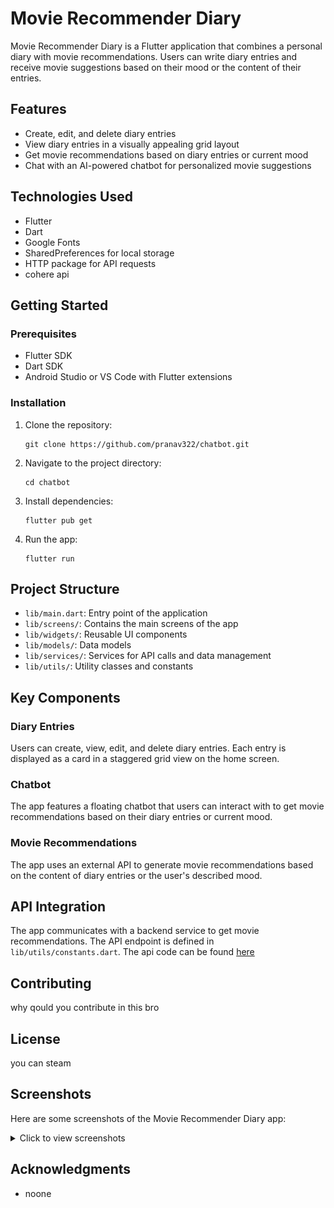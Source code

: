 # Movie Recommender Diary

Movie Recommender Diary is a Flutter application that combines a personal diary with movie recommendations. Users can write diary entries and receive movie suggestions based on their mood or the content of their entries.

## Features

- Create, edit, and delete diary entries
- View diary entries in a visually appealing grid layout
- Get movie recommendations based on diary entries or current mood
- Chat with an AI-powered chatbot for personalized movie suggestions

## Technologies Used

- Flutter
- Dart
- Google Fonts
- SharedPreferences for local storage
- HTTP package for API requests
- cohere api

## Getting Started

### Prerequisites

- Flutter SDK
- Dart SDK
- Android Studio or VS Code with Flutter extensions

### Installation

1. Clone the repository:
   ```
   git clone https://github.com/pranav322/chatbot.git
   ```

2. Navigate to the project directory:
   ```
   cd chatbot
   ```

3. Install dependencies:
   ```
   flutter pub get
   ```

4. Run the app:
   ```
   flutter run
   ```

## Project Structure

- `lib/main.dart`: Entry point of the application
- `lib/screens/`: Contains the main screens of the app
- `lib/widgets/`: Reusable UI components
- `lib/models/`: Data models
- `lib/services/`: Services for API calls and data management
- `lib/utils/`: Utility classes and constants

## Key Components

### Diary Entries

Users can create, view, edit, and delete diary entries. Each entry is displayed as a card in a staggered grid view on the home screen.

### Chatbot

The app features a floating chatbot that users can interact with to get movie recommendations based on their diary entries or current mood.

### Movie Recommendations

The app uses an external API to generate movie recommendations based on the content of diary entries or the user's described mood.

## API Integration

The app communicates with a backend service to get movie recommendations. The API endpoint is defined in `lib/utils/constants.dart`.
The api code can be found [here](https://github.com/pranav322/chatbot-backend)

## Contributing

why qould you contribute in this bro 

## License

you can steam 


## Screenshots

Here are some screenshots of the Movie Recommender Diary app:

<details>
  <summary>Click to view screenshots</summary>

  <div style="display: flex; justify-content: space-between;">
    <img src="screenshots/homepage.jpg" alt="Home Screen" style="width: 45%;">
    <img src="screenshots/adddiaryentry.jpg" alt="Add Entry Screen" style="width: 45%;">
  </div>
  <div style="display: flex; justify-content: space-between;">
    <img src="screenshots/chatbot.jpg" alt="Chatbot Interaction" style="width: 45%;">
    <img src="screenshots/editordelete.jpg" alt="Edit or Delete Diary" style="width: 45%;">
  </div>

</details>



## Acknowledgments

- noone